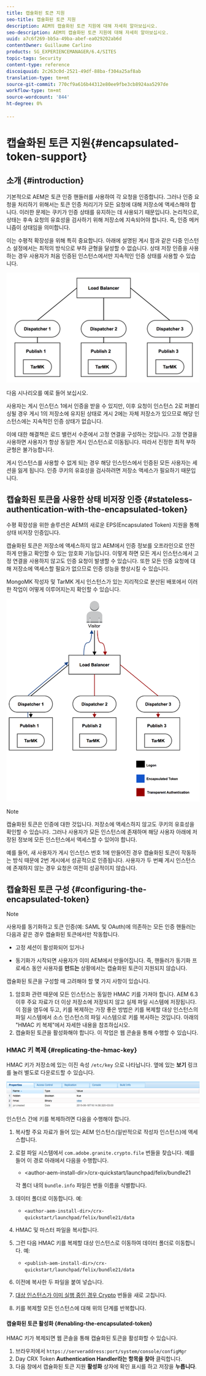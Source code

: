 ```yaml
---
title: 캡슐화된 토큰 지원
seo-title: 캡슐화된 토큰 지원
description: AEM의 캡슐화된 토큰 지원에 대해 자세히 알아보십시오.
seo-description: AEM의 캡슐화된 토큰 지원에 대해 자세히 알아보십시오.
uuid: a7c6f269-bb5a-49ba-abef-ea029202ab6d
contentOwner: Guillaume Carlino
products: SG_EXPERIENCEMANAGER/6.4/SITES
topic-tags: Security
content-type: reference
discoiquuid: 2c263c0d-2521-49df-88ba-f304a25af8ab
translation-type: tm+mt
source-git-commit: 770cf9a616b44312e80ee9fbe3cb8924aa5297de
workflow-type: tm+mt
source-wordcount: '844'
ht-degree: 0%

---
```



# 캡슐화된 토큰 지원{#encapsulated-token-support}

## 소개 {#introduction}

기본적으로 AEM은 토큰 인증 핸들러를 사용하여 각 요청을 인증합니다. 그러나 인증 요청을 처리하기 위해서는 토큰 인증 처리기가 모든 요청에 대해 저장소에 액세스해야 합니다. 이러한 문제는 쿠키가 인증 상태를 유지하는 데 사용되기 때문입니다. 논리적으로, 상태는 후속 요청의 유효성을 검사하기 위해 저장소에 지속되어야 합니다. 즉, 인증 메커니즘이 상태임을 의미합니다.

이는 수평적 확장성을 위해 특히 중요합니다. 아래에 설명된 게시 팜과 같은 다중 인스턴스 설정에서는 최적의 방식으로 부하 균형을 달성할 수 없습니다. 상태 저장 인증을 사용하는 경우 사용자가 처음 인증된 인스턴스에서만 지속적인 인증 상태를 사용할 수 있습니다.

![chlimage_1-33](assets/chlimage_1-33.png)

다음 시나리오를 예로 들어 보십시오.

사용자는 게시 인스턴스 1에서 인증을 받을 수 있지만, 이후 요청이 인스턴스 2로 퍼블리싱될 경우 게시 1의 저장소에 유지된 상태로 게시 2에는 자체 저장소가 있으므로 해당 인스턴스에는 지속적인 인증 상태가 없습니다.

이에 대한 해결책은 로드 밸런서 수준에서 고정 연결을 구성하는 것입니다. 고정 연결을 사용하면 사용자가 항상 동일한 게시 인스턴스로 이동됩니다. 따라서 진정한 최적 부하 균형은 불가능합니다.

게시 인스턴스를 사용할 수 없게 되는 경우 해당 인스턴스에서 인증된 모든 사용자는 세션을 잃게 됩니다. 인증 쿠키의 유효성을 검사하려면 저장소 액세스가 필요하기 때문입니다.

## 캡슐화된 토큰을 사용한 상태 비저장 인증 {#stateless-authentication-with-the-encapsulated-token}

수평 확장성을 위한 솔루션은 AEM의 새로운 EPS(Encapsulated Token) 지원을 통해 상태 비저장 인증입니다.

캡슐화된 토큰은 저장소에 액세스하지 않고 AEM에서 인증 정보를 오프라인으로 안전하게 만들고 확인할 수 있는 암호화 기능입니다. 이렇게 하면 모든 게시 인스턴스에서 고정 연결을 사용하지 않고도 인증 요청이 발생할 수 있습니다. 또한 모든 인증 요청에 대해 저장소에 액세스할 필요가 없으므로 인증 성능을 향상시킬 수 있습니다.

MongoMK 작성자 및 TarMK 게시 인스턴스가 있는 지리적으로 분산된 배포에서 이러한 작업이 어떻게 이루어지는지 확인할 수 있습니다.

![chlimage_1-34](assets/chlimage_1-34.png)

>[!NOTE]
>
>캡슐화된 토큰은 인증에 대한 것입니다. 저장소에 액세스하지 않고도 쿠키의 유효성을 확인할 수 있습니다. 그러나 사용자가 모든 인스턴스에 존재하며 해당 사용자 아래에 저장된 정보에 모든 인스턴스에서 액세스할 수 있어야 합니다.
>
>예를 들어, 새 사용자가 게시 인스턴스 번호 1에 만들어진 경우 캡슐화된 토큰이 작동하는 방식 때문에 2번 게시에서 성공적으로 인증됩니다. 사용자가 두 번째 게시 인스턴스에 존재하지 않는 경우 요청은 여전히 성공적이지 않습니다.


## 캡슐화된 토큰 구성 {#configuring-the-encapsulated-token}

>[!NOTE]
>사용자를 동기화하고 토큰 인증(예: SAML 및 OAuth)에 의존하는 모든 인증 핸들러는 다음과 같은 경우 캡슐화된 토큰에서만 작동합니다.
>
>* 고정 세션이 활성화되어 있거나
   >
   >
* 동기화가 시작되면 사용자가 이미 AEM에서 만들어집니다. 즉, 핸들러가 동기화 프로세스 동안 사용자를 **만드는** 상황에서는 캡슐화된 토큰이 지원되지 않습니다.


캡슐화된 토큰을 구성할 때 고려해야 할 몇 가지 사항이 있습니다.

1. 암호화 관련 때문에 모든 인스턴스는 동일한 HMAC 키를 가져야 합니다. AEM 6.3 이후 주요 자료가 더 이상 저장소에 저장되지 않고 실제 파일 시스템에 저장됩니다. 이 점을 염두에 두고, 키를 복제하는 가장 좋은 방법은 키를 복제할 대상 인스턴스의 파일 시스템에서 소스 인스턴스의 파일 시스템으로 키를 복사하는 것입니다. 아래의 &quot;HMAC 키 복제&quot;에서 자세한 내용을 참조하십시오.
1. 캡슐화된 토큰을 활성화해야 합니다. 이 작업은 웹 콘솔을 통해 수행할 수 있습니다.

### HMAC 키 복제 {#replicating-the-hmac-key}

HMAC 키가 저장소에 있는 이진 속성 `/etc/key` 으로 나타납니다. 옆에 있는 **보기** 링크를 눌러 별도로 다운로드할 수 있습니다.

![chlimage_1-35](assets/chlimage_1-35.png)

인스턴스 간에 키를 복제하려면 다음을 수행해야 합니다.

1. 복사할 주요 자료가 들어 있는 AEM 인스턴스(일반적으로 작성자 인스턴스)에 액세스합니다.
1. 로컬 파일 시스템에서 `com.adobe.granite.crypto.file` 번들을 찾습니다. 예를 들어 이 경로 아래에서 다음을 수행합니다.

   * &lt;author-aem-install-dir>/crx-quickstart/launchpad/felix/bundle21

   각 폴더 내의 `bundle.info` 파일은 번들 이름을 식별합니다.

1. 데이터 폴더로 이동합니다. 예:

   * `<author-aem-install-dir>/crx-quickstart/launchpad/felix/bundle21/data`

1. HMAC 및 마스터 파일을 복사합니다.
1. 그런 다음 HMAC 키를 복제할 대상 인스턴스로 이동하여 데이터 폴더로 이동합니다. 예:

   * `<publish-aem-install-dir>/crx-quickstart/launchpad/felix/bundle21/data`

1. 이전에 복사한 두 파일을 붙여 넣습니다.
1. [대상 인스턴스가 이미 실행 중인 경우 Crypto](/help/communities/deploy-communities.md#refresh-the-granite-crypto-bundle) 번들을 새로 고칩니다.

1. 키를 복제할 모든 인스턴스에 대해 위의 단계를 반복합니다.

#### 캡슐화된 토큰 활성화 {#enabling-the-encapsulated-token}

HMAC 키가 복제되면 웹 콘솔을 통해 캡슐화된 토큰을 활성화할 수 있습니다.

1. 브라우저에서 `https://serveraddress:port/system/console/configMgr`
1. Day CRX Token **Authentication Handler라는 항목을 찾아** 클릭합니다.
1. 다음 창에서 캡슐화된 토큰 지원 **활성화** 상자에 확인 표시를 하고 저장을 **누릅니다**.

